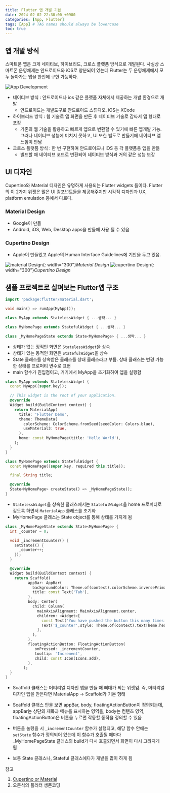 ```yaml
---
title: Flutter 앱 개발 기본
date: 2024-02-02 22:30:00 +0900
categories: [App, Flutter]
tags: [App] # TAG names should always be lowercase
toc: true
---
```


## 앱 개발 방식
 스마트폰 앱은 크게 네이티브, 하이브리드, 크로스 플랫폼 방식으로 개발된다. 사실상 스마트폰 운영체제는 안드로이드와 iOS로 양분되어 있는데 Flutter는 두 운영체제에서 모두 돌아가는 앱을 한번에 구현 가능하다.

 ![App Development](/assets/images/2024-02-02/app-development.png)
 - 네이티브 방식 : 안드로이드나 ios 같은 플랫폼 자체에서 제공하는 개발 환경으로 개발
   - 안드로이드는 개발도구로 안드로이드 스튜디오, iOS는 XCode
 - 하이브리드 방식 : 웹 기술로 앱 화면을 만든 후 네이티브 기술로 감싸서 앱 형태로 포장
   - 기존의 웹 기술을 활용하고 빠르게 앱으로 변환할 수 있기에 빠른 앱개발 가능. 그러나 네이티브 성능에 미치지 못하고, UI 또한 별도로 만들기에 네이티브 앱 느낌이 안남
 - 크로스 플랫폼 방식 : 한 번 구현하여 안드로이드나 iOS 등 각 플랫폼용 앱을 만듦
   - 빌드할 때 네이티브 코드로 변환되어 네이티브 방식과 거의 같은 성능 보장

## UI 디자인
 Cupertino와 Material 디자인은 유명하게 사용되는 Flutter widgets 들이다. Flutter의 이 2가지 위젯은 많은 UI 컴포넌트들을 제공해주지만 시각적 디자인과 UX, platform emulation 등에서 다르다. 

### Material Design
- Google이 만듦
- Android, iOS, Web, Desktop apps을 만들때 사용 될 수 있음

### Cupertino Design
- Apple이 만들었고 Apple의 Human Interface Guidelines에 기반을 두고 있음.


![material Design](/assets/images/2024-02-02/material.png){: width="300"}_Material Design_
![cupertino Design](/assets/images/2024-02-02/cupertino.png){: width="300"}_Cupertino Design_


## 샘플 프로젝트로 살펴보는 Flutter앱 구조
```dart
import 'package:flutter/material.dart';

void main() => runApp(MyApp());

class MyApp extends StatelessWidget { ...생략... }

class MyHomePage extends StatefulWidget { ...생략... }

class _MyHomePageState extends State<MyHomePage> { ...생략... }
```

- 상태가 없는 정적인 화면은 `StatelessWidget`을 상속 
- 상태가 있는 동적인 화면은 `StatefulWidget`을 상속
- State 클래스를 상속받은 클래스를 상태 클래스라고 부름. 상태 클래스는 변경 가능한 상태를 프로퍼티 변수로 표현
- main 함수가 진입점이고, 거기에서 MyApp을 초기화하여 앱을 실행함


```dart
class MyApp extends StatelessWidget {
  const MyApp({super.key});

  // This widget is the root of your application.
  @override
  Widget build(BuildContext context) {
    return MaterialApp(
      title: 'Flutter Demo',
      theme: ThemeData(
        colorScheme: ColorScheme.fromSeed(seedColor: Colors.blue),
        useMaterial3: true,
      ),
      home: const MyHomePage(title: 'Hello World'),
    );
  }
}

class MyHomePage extends StatefulWidget {
  const MyHomePage({super.key, required this.title});

  final String title;

  @override
  State<MyHomePage> createState() => _MyHomePageState();
}

```
- `StatelessWidget`을 상속한 클래스에서는 `StatefulWidget`을 home 프로퍼티로 갖도록 하면서 `MaterialApp` 클래스를 초기화
- MyHomePage 클래스는 State object를 통해 상태를 가지게 됨


```dart
class _MyHomePageState extends State<MyHomePage> {
  int _counter = 0;

  void _incrementCounter() {
    setState(() {
      _counter++;
    });
  }

  @override
  Widget build(BuildContext context) {
    return Scaffold(
          appBar: AppBar(
            backgroundColor: Theme.of(context).colorScheme.inversePrimary,
            title: const Text('Tab'),
          ),
          body: Center(
            child: Column(
              mainAxisAlignment: MainAxisAlignment.center,
              children: <Widget>[
                const Text('You have pushed the button this many times:',),
                Text('$_counter',style: Theme.of(context).textTheme.headlineMedium)
              ],
            ),
          ),
          floatingActionButton: FloatingActionButton(
             onPressed: _incrementCounter,
             tooltip: 'Increment',
             child: const Icon(Icons.add),
          ),
        );
  }
}
```
- Scaffold 클래스는 머티리얼 디자인 앱을 만들 때 뼈대가 되는 위젯임. 즉, 머티리얼 디자인 앱을 만든다면 MaterialApp -> Scaffold가 기본 형태
- Scaffold 클래스 안을 보면 appBar, body, floatingActionButton이 정의되는데, appBar는 상단의 제목과 메뉴를 표시하는 영역을, body는 컨텐츠 영역, floatingActionButton은 버튼을 누르면 작동할 동작을 정의할 수 있음
- 버튼을 눌렀을 시 `_incrementCounter` 함수가 실행되고, 해당 함수 안에는 `setState` 함수가 정의되어 있는데 이 함수가 호출될 때마다 _MyHomePageState 클래스의 build가 다시 호출되면서 화면이 다시 그려지게 됨

- 보통 State 클래스나, Stateful 클래스에다가 개발을 많이 하게 됨


참고
1. [Cupertino or Material](https://www.dhiwise.com/post/difference-between-cupertino-and-material-flutter-widgets)
2. 오준석의 플러터 생존코딩
